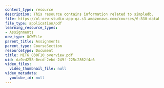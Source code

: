 ```yaml
---
content_type: resource
description: This resource contains information related to simpledb.
file: https://ol-ocw-studio-app-qa.s3.amazonaws.com/courses/6-830-database-systems-fall-2010/da9ed2580ecd2ebd249f225c2862f4a6_MIT6_830F10_overview.pdf
file_type: application/pdf
learning_resource_types:
- Assignments
ocw_type: OCWFile
parent_title: Assignments
parent_type: CourseSection
resourcetype: Document
title: MIT6_830F10_overview.pdf
uid: da9ed258-0ecd-2ebd-249f-225c2862f4a6
video_files:
  video_thumbnail_file: null
video_metadata:
  youtube_id: null
---
```

